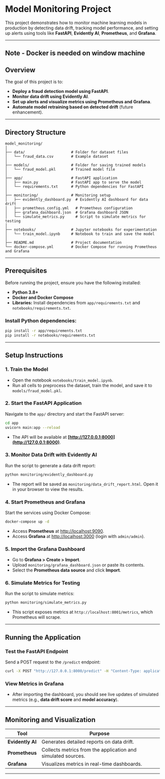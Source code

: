 # **Model Monitoring Project**

This project demonstrates how to monitor machine learning models in production by detecting data drift, tracking model performance, and setting up alerts using tools like **FastAPI**, **Evidently AI**, **Prometheus**, and **Grafana**.

---

Note - Docker is needed on window machine
---

## **Overview**
The goal of this project is to:
- **Deploy a fraud detection model using FastAPI**.
- **Monitor data drift using Evidently AI**.
- **Set up alerts and visualize metrics using Prometheus and Grafana**.
- **Automate model retraining based on detected drift** (future enhancement).

---

## **Directory Structure**
```
model_monitoring/
│
├── data/                     # Folder for dataset files
│   └── fraud_data.csv        # Example dataset
│
├── models/                   # Folder for saving trained models
│   └── fraud_model.pkl       # Trained model file
│
├── app/                      # FastAPI application
│   ├── main.py               # FastAPI app to serve the model
│   └── requirements.txt      # Python dependencies for FastAPI
│
├── monitoring/               # Monitoring setup
│   ├── evidently_dashboard.py  # Evidently AI dashboard for data drift
│   ├── prometheus_config.yml   # Prometheus configuration
│   ├── grafana_dashboard.json  # Grafana dashboard JSON
│   └── simulate_metrics.py     # Script to simulate metrics for testing
│
├── notebooks/                # Jupyter notebooks for experimentation
│   └── train_model.ipynb     # Notebook to train and save the model
│
├── README.md                 # Project documentation
└── docker-compose.yml        # Docker Compose for running Prometheus and Grafana
```

---

## **Prerequisites**
Before running the project, ensure you have the following installed:
- **Python 3.8+**
- **Docker and Docker Compose**
- **Libraries:** Install dependencies from `app/requirements.txt` and `notebooks/requirements.txt`.

### **Install Python dependencies:**
```bash
pip install -r app/requirements.txt
pip install -r notebooks/requirements.txt
```

---

## **Setup Instructions**
### **1. Train the Model**
- Open the notebook `notebooks/train_model.ipynb`.
- Run all cells to preprocess the dataset, train the model, and save it to `models/fraud_model.pkl`.

### **2. Start the FastAPI Application**
Navigate to the `app/` directory and start the FastAPI server:
```bash
cd app
uvicorn main:app --reload
```
- The API will be available at **[http://127.0.0.1:8000](http://127.0.0.1:8000)**.

### **3. Monitor Data Drift with Evidently AI**
Run the script to generate a data drift report:
```bash
python monitoring/evidently_dashboard.py
```
- The report will be saved as `monitoring/data_drift_report.html`. Open it in your browser to view the results.

### **4. Start Prometheus and Grafana**
Start the services using Docker Compose:
```bash
docker-compose up -d
```
- Access **Prometheus** at [http://localhost:9090](http://localhost:9090).
- Access **Grafana** at [http://localhost:3000](http://localhost:3000) (login with `admin/admin`).

### **5. Import the Grafana Dashboard**
- Go to **Grafana > Create > Import**.
- Upload `monitoring/grafana_dashboard.json` or paste its contents.
- Select the **Prometheus data source** and click **Import**.

### **6. Simulate Metrics for Testing**
Run the script to simulate metrics:
```bash
python monitoring/simulate_metrics.py
```
- This script exposes metrics at `http://localhost:8001/metrics`, which Prometheus will scrape.

---

## **Running the Application**
### **Test the FastAPI Endpoint**
Send a POST request to the `/predict` endpoint:
```bash
curl -X POST "http://127.0.0.1:8000/predict" -H "Content-Type: application/json" -d '{"V1": -1.35, "V2": 1.2, ...}'
```

### **View Metrics in Grafana**
- After importing the dashboard, you should see live updates of simulated metrics (e.g., **data drift score** and **model accuracy**).

---

## **Monitoring and Visualization**
| Tool | Purpose |
|------|---------|
| **Evidently AI** | Generates detailed reports on data drift. |
| **Prometheus** | Collects metrics from the application and simulated sources. |
| **Grafana** | Visualizes metrics in real-time dashboards. |

---

